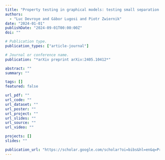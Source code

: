 ```yaml
---
title: "Property testing in graphical models: testing small separation numbers"
authors:
  - "Luc Devroye and Gábor Lugosi and Piotr Zwiernik"
date: "2024-01-01"
publishDate: "2024-09-01T00:00:00Z"
doi: ""

# Publication type.
publication_types: ["article-journal"]

# Journal or conference name.
publication: "*arXiv preprint arXiv:2405.10412*"

abstract: ""
summary: ""

tags: []
featured: false

url_pdf: ""
url_code: ""
url_dataset: ""
url_poster: ""
url_project: ""
url_slides: ""
url_source: ""
url_video: ""

projects: []
slides: ""

publication_url: "https://scholar.google.com/scholar?oi=bibs&hl=en&q=Property+testing+in+graphical+models:+testing+small+separation+numbers"
---
```

